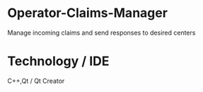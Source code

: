 # Operator-Claims-Manager

Manage incoming claims and send responses to desired centers

# Technology / IDE

C++,Qt / Qt Creator
